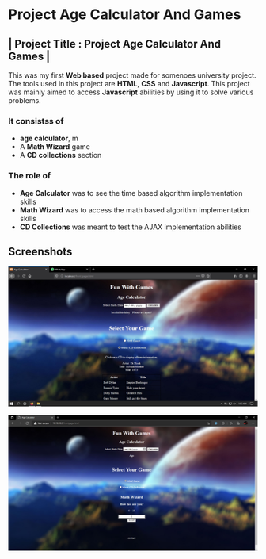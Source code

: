 # Project Age Calculator And Games

| Project Title : **Project Age Calculator And Games** |
--------

This was my first **Web based** project made for somenoes university project. The tools used in this project are **HTML**, **CSS** and **Javascript**. This project was mainly aimed to access **Javascript** abilities by using it to solve various problems.

### It consistss of

* **age calculator**, m
* A **Math Wizard** game
* A **CD collections** section

### The role of

* **Age Calculator** was to see the time based algorithm implementation skills
* **Math Wizard** was to access the math based algorithm implementation skills
* **CD Collections** was meant to test the AJAX implementation abilities

## Screenshots
![img.png](./img/1.jpg)

![img.png](./img/2.png)